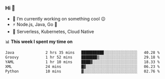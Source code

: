 ### Hi 👋

<!--
**nodejh/nodejh** is a ✨ _special_ ✨ repository because its `README.md` (this file) appears on your GitHub profile.

Here are some ideas to get you started:

- 🔭 I’m currently working on ...
- 🌱 I’m currently learning ...
- 👯 I’m looking to collaborate on ...
- 🤔 I’m looking for help with ...
- 💬 Ask me about ...
- 📫 How to reach me: ...
- 😄 Pronouns: ...
- ⚡ Fun fact: ...
-->

- 🔭 I’m currently working on something cool :wink:
- ⚡ Node.js, Java, Go :thought_balloon:
- 🤖 Serverless, Kubernetes, Cloud Native

📊 **This week I spent my time on**

<!--START_SECTION:waka-->

```txt
Java              2 hrs 35 mins   ██████████░░░░░░░░░░░░░░░   40.28 %
Groovy            1 hr 52 mins    ███████▒░░░░░░░░░░░░░░░░░   29.18 %
YAML              1 hr 10 mins    ████▓░░░░░░░░░░░░░░░░░░░░   18.33 %
XML               24 mins         █▓░░░░░░░░░░░░░░░░░░░░░░░   06.23 %
Python            10 mins         ▓░░░░░░░░░░░░░░░░░░░░░░░░   02.76 %
```

<!--END_SECTION:waka-->


<!--
:traffic_light: **Visitors**

![visitors](https://visitor-badge.glitch.me/badge?page_id=nodejh.nodejh)
-->
